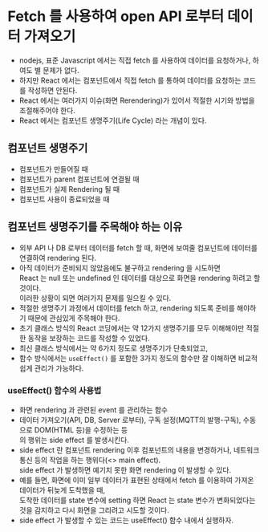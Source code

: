 # Fetch 를 사용하여 open API 로부터 데이터 가져오기

- nodejs, 표준 Javascript 에서는 직접 fetch 를 사용하여 데이터를 요청하거나, 하여도 별 문제가 없다.
- 하지만 React 에서는 컴포넌트에서 직접 fetch 를 통하여 데이터를 요청하는 코드를 작성하면 안된다.
- React 에서는 여러가지 이슈(화면 Rerendering)가 있어서 적절한 시기와 방법을 조절해주어야 한다.
- React 에서는 컴포넌트 생명주기(Life Cycle) 라는 개념이 있다.

## 컴포넌트 생명주기

- 컴포넌트가 만들어질 때
- 컴포넌트가 parent 컴포넌트에 연결될 때
- 컴포넌트가 실제 Rendering 될 때
- 컴포넌트 사용이 종료되었을 때

## 컴포넌트 생명주기를 주목해야 하는 이유

- 외부 API 나 DB 로부터 데이터를 fetch 할 때, 화면에 보여줄 컴포넌트에 데이터를 연결하여 rendering 된다.
- 아직 데이터가 준비되지 않았음에도 불구하고 rendering 을 시도하면  
  React 는 null 또는 undefined 인 데이터를 대상으로 화면을 rendering 하려고 할 것이다.  
  이러한 상황이 되면 여러가지 문제를 일으킬 수 있다.
- 적절한 생명주기 과정에서 데이터를 fetch 하고, rendering 되도록 준비를 해야하기 때문에 관심있게 주목해야 한다.
- 초기 클래스 방식의 React 코딩에서는 약 12가지 생명주기를 모두 이해해야만 적절한 동작을 보장하는 코드를 작성할 수 있었다.
- 최신 클래스 방식에서는 약 6가지 정도로 생명주기가 단축되었고,
- 함수 방식에서는 `useEffect()` 를 포함한 3가지 정도의 함수만 잘 이해하면 비교적 쉽게 관리가 가능하다.

### useEffect() 함수의 사용법

- 화면 rendering 과 관련된 event 를 관리하는 함수
- 데이터 가져오기(API, DB, Server 로부터), 구독 설정(MQTT의 발행-구독), 수동으로 DOM(HTML 등)을 수정하는 등  
  의 행위는 side effect 를 발생시킨다.
- side effect 란 컴포넌트 rendering 이후 컴포넌트의 내용을 변경하거나, 네트워크 통신 등의 작업을 하는 행위다(<> main effect).  
  side effect 가 발생하면 예기치 못한 화면 rendering 이 발생할 수 있다.
- 예를 들면, 화면에 이미 일부 데이터가 표현된 상태에서 fetch 를 이용하여 가져온 데이터가 뒤늦게 도착했을 때,  
  도착한 데이터를 state 변수에 setting 하면 React 는 state 변수가 변화되었다는 것을 감지하고 다시 화면을 그리려고 시도할 것이다.
- side effect 가 발생할 수 있는 코드는 useEffect() 함수 내에서 실행하자.
